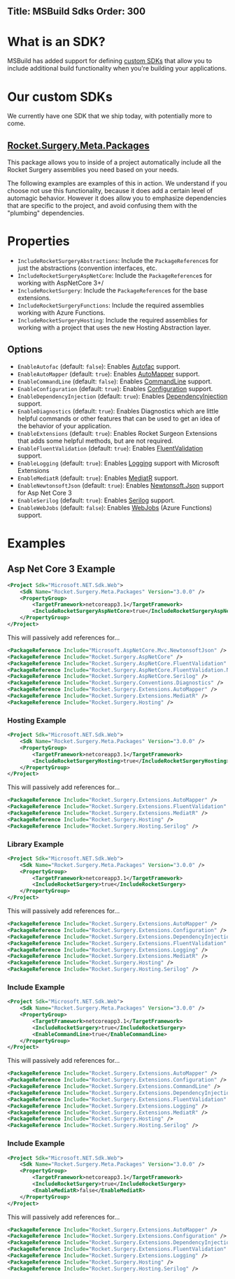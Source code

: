 Title: MSBuild Sdks
Order: 300
---

# What is an SDK?
MSBuild has added support for defining [custom SDKs][SdkDocs] that allow you to include additional build functionality when you're building your applications.

# Our custom SDKs

We currently have one SDK that we ship today, with potentially more to come.

## [Rocket.Surgery.Meta.Packages]
This package allows you to inside of a project automatically include all the Rocket Surgery assemblies you need based on your needs.

The following examples are examples of this in action.  We understand if you choose not use this functionality, because it does add a certain level of automagic behavior.  However it does allow you to emphasize dependencies that are specific to the project, and avoid confusing them with the "plumbing" dependencies.

# Properties

* `IncludeRocketSurgeryAbstractions`: Include the `PackageReference`s for just the abstractions (convention interfaces, etc.
* `IncludeRocketSurgeryAspNetCore`: Include the `PackageReference`s for working with AspNetCore 3+/
* `IncludeRocketSurgery`: Include the `PackageReference`s for the base extensions.
* `IncludeRocketSurgeryFunctions`: Include the required assemblies working with Azure Functions.
* `IncludeRocketSurgeryHosting`: Include the required assemblies for working with a project that uses the new Hosting Abstraction layer.

## Options

* `EnableAutofac` (default: `false`): Enables [Autofac] support.
* `EnableAutoMapper` (default: `true`): Enables [AutoMapper] support.
* `EnableCommandLine` (default: `false`): Enables [CommandLine] support.
* `EnableConfiguration` (default: `true`): Enables [Configuration] support.
* `EnableDependencyInjection` (default: `true`): Enables [DependencyInjection] support.
* `EnableDiagnostics` (default: `true`): Enables Diagnostics which are little helpful commands or other features that can be used to get an idea of the behavior of your application.
* `EnableExtensions` (default: `true`): Enables Rocket Surgeon Extensions that adds some helpful methods, but are not required.
* `EnableFluentValidation` (default: `true`): Enables [FluentValidation] support.
* `EnableLogging` (default: `true`): Enables [Logging] support with Microsoft Extensions
* `EnableMediatR` (default: `true`): Enables [MediatR] support.
* `EnableNewtonsoftJson` (default: `true`): Enables [Newtonsoft.Json] support for Asp Net Core 3
* `EnableSerilog` (default: `true`): Enables [Serilog] support.
* `EnableWebJobs` (default: `false`): Enables [WebJobs] (Azure Functions) support.


# Examples

## Asp Net Core 3 Example

```xml
<Project Sdk="Microsoft.NET.Sdk.Web">
    <Sdk Name="Rocket.Surgery.Meta.Packages" Version="3.0.0" />
    <PropertyGroup>
        <TargetFramework>netcoreapp3.1</TargetFramework>
        <IncludeRocketSurgeryAspNetCore>true</IncludeRocketSurgeryAspNetCore>
    </PropertyGroup>
</Project>
```

This will passively add references for...
```xml
<PackageReference Include="Microsoft.AspNetCore.Mvc.NewtonsoftJson" />
<PackageReference Include="Rocket.Surgery.AspNetCore" />
<PackageReference Include="Rocket.Surgery.AspNetCore.FluentValidation" />
<PackageReference Include="Rocket.Surgery.AspNetCore.FluentValidation.NewtonsoftJson"  />
<PackageReference Include="Rocket.Surgery.AspNetCore.Serilog" />
<PackageReference Include="Rocket.Surgery.Conventions.Diagnostics" />
<PackageReference Include="Rocket.Surgery.Extensions.AutoMapper" />
<PackageReference Include="Rocket.Surgery.Extensions.MediatR" />
<PackageReference Include="Rocket.Surgery.Hosting" />

```

### Hosting Example

```xml
<Project Sdk="Microsoft.NET.Sdk.Web">
    <Sdk Name="Rocket.Surgery.Meta.Packages" Version="3.0.0" />
    <PropertyGroup>
        <TargetFramework>netcoreapp3.1</TargetFramework>
        <IncludeRocketSurgeryHosting>true</IncludeRocketSurgeryHosting>
    </PropertyGroup>
</Project>
```

This will passively add references for...
```xml
<PackageReference Include="Rocket.Surgery.Extensions.AutoMapper" />
<PackageReference Include="Rocket.Surgery.Extensions.FluentValidation"  />
<PackageReference Include="Rocket.Surgery.Extensions.MediatR" />
<PackageReference Include="Rocket.Surgery.Hosting" />
<PackageReference Include="Rocket.Surgery.Hosting.Serilog" />

```

### Library Example

```xml
<Project Sdk="Microsoft.NET.Sdk.Web">
    <Sdk Name="Rocket.Surgery.Meta.Packages" Version="3.0.0" />
    <PropertyGroup>
        <TargetFramework>netcoreapp3.1</TargetFramework>
        <IncludeRocketSurgery>true</IncludeRocketSurgery>
    </PropertyGroup>
</Project>
```

This will passively add references for...
```xml
<PackageReference Include="Rocket.Surgery.Extensions.AutoMapper" />
<PackageReference Include="Rocket.Surgery.Extensions.Configuration" />
<PackageReference Include="Rocket.Surgery.Extensions.DependencyInjection" />
<PackageReference Include="Rocket.Surgery.Extensions.FluentValidation"  />
<PackageReference Include="Rocket.Surgery.Extensions.Logging" />
<PackageReference Include="Rocket.Surgery.Extensions.MediatR" />
<PackageReference Include="Rocket.Surgery.Hosting" />
<PackageReference Include="Rocket.Surgery.Hosting.Serilog" />
```


### Include Example

```xml
<Project Sdk="Microsoft.NET.Sdk.Web">
    <Sdk Name="Rocket.Surgery.Meta.Packages" Version="3.0.0" />
    <PropertyGroup>
        <TargetFramework>netcoreapp3.1</TargetFramework>
        <IncludeRocketSurgery>true</IncludeRocketSurgery>
        <EnableCommandLine>true</EnableCommandLine>
    </PropertyGroup>
</Project>
```

This will passively add references for...
```xml
<PackageReference Include="Rocket.Surgery.Extensions.AutoMapper" />
<PackageReference Include="Rocket.Surgery.Extensions.Configuration" />
<PackageReference Include="Rocket.Surgery.Extensions.CommandLine" />
<PackageReference Include="Rocket.Surgery.Extensions.DependencyInjection" />
<PackageReference Include="Rocket.Surgery.Extensions.FluentValidation"  />
<PackageReference Include="Rocket.Surgery.Extensions.Logging" />
<PackageReference Include="Rocket.Surgery.Extensions.MediatR" />
<PackageReference Include="Rocket.Surgery.Hosting" />
<PackageReference Include="Rocket.Surgery.Hosting.Serilog" />
```



### Include Example

```xml
<Project Sdk="Microsoft.NET.Sdk.Web">
    <Sdk Name="Rocket.Surgery.Meta.Packages" Version="3.0.0" />
    <PropertyGroup>
        <TargetFramework>netcoreapp3.1</TargetFramework>
        <IncludeRocketSurgery>true</IncludeRocketSurgery>
        <EnableMediatR>false</EnableMediatR>
    </PropertyGroup>
</Project>
```

This will passively add references for...
```xml
<PackageReference Include="Rocket.Surgery.Extensions.AutoMapper" />
<PackageReference Include="Rocket.Surgery.Extensions.Configuration" />
<PackageReference Include="Rocket.Surgery.Extensions.DependencyInjection" />
<PackageReference Include="Rocket.Surgery.Extensions.FluentValidation"  />
<PackageReference Include="Rocket.Surgery.Extensions.Logging" />
<PackageReference Include="Rocket.Surgery.Hosting" />
<PackageReference Include="Rocket.Surgery.Hosting.Serilog" />
```



[Autofac]: https://www.nuget.org/packages/Autofac/
[AutoMapper]: https://www.nuget.org/packages/AutoMapper/
[CommandLine]: https://www.nuget.org/packages/McMaster.Extensions.CommandLineUtils/
[Configuration]: https://docs.microsoft.com/en-us/aspnet/core/fundamentals/configuration/
[DependencyInjection]: https://docs.microsoft.com/en-us/aspnet/core/fundamentals/dependency-injection
[Logging]: https://docs.microsoft.com/en-us/aspnet/core/fundamentals/logging/
[FluentValidation]: https://www.nuget.org/packages/FluentValidation/
[MediatR]: https://www.nuget.org/packages/MediatR/
[Newtonsoft.Json]: https://www.nuget.org/packages/Newtonsoft.Json/
[Serilog]: https://www.nuget.org/packages/Serilog/
[WebJobs]: https://www.nuget.org/packages/Microsoft.Azure.WebJobs/
[SdkDocs]: https://docs.microsoft.com/en-us/visualstudio/msbuild/how-to-use-project-sdk?view=vs-2019
[Rocket.Surgery.Meta.Packages]: https://www.nuget.org/packages/Rocket.Surgery.Meta.Packages/